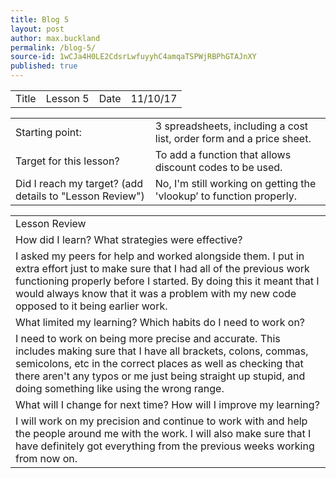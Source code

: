 ```yaml
---
title: Blog 5
layout: post
author: max.buckland
permalink: /blog-5/
source-id: 1wCJa4H0LE2CdsrLwfuyyhC4amqaTSPWjRBPhGTAJnXY
published: true
---
```

<table>
  <tr>
    <td>Title</td>
    <td>Lesson 5</td>
    <td>Date</td>
    <td>11/10/17</td>
  </tr>
</table>


<table>
  <tr>
    <td>Starting point:</td>
    <td>3 spreadsheets, including a cost list, order form and a price sheet.</td>
  </tr>
  <tr>
    <td>Target for this lesson?</td>
    <td>To add a function that allows discount codes to be used.</td>
  </tr>
  <tr>
    <td>Did I reach my target? 
(add details to "Lesson Review")</td>
    <td> No, I'm still working on getting the 'vlookup’ to function properly.</td>
  </tr>
</table>


<table>
  <tr>
    <td>Lesson Review</td>
  </tr>
  <tr>
    <td>How did I learn? What strategies were effective? </td>
  </tr>
  <tr>
    <td>I asked my peers for help and worked alongside them. I put in extra effort just to make sure that I had all of the previous work functioning properly before I started. By doing this it meant that I would always know that it was a problem with my new code opposed to it being earlier work.</td>
  </tr>
  <tr>
    <td>What limited my learning? Which habits do I need to work on? </td>
  </tr>
  <tr>
    <td>I need to work on being more precise and accurate. This includes making sure that I have all brackets, colons, commas, semicolons, etc in the correct places as well as checking that there aren't any typos or me just being straight up stupid, and doing something like using the wrong range.</td>
  </tr>
  <tr>
    <td>What will I change for next time? How will I improve my learning?</td>
  </tr>
  <tr>
    <td>I will work on my precision and continue to work with and help the people around me with the work. I will also make sure that I have definitely got everything from the previous weeks working from now on.</td>
  </tr>
</table>


